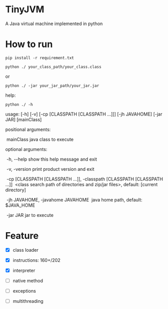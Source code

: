 # TinyJVM
A Java virtual machine implemented in python

# How to run

`pip install -r requirement.txt`

`python ./ your_class_path/your_class.class`

or

`python ./ -jar your_jar_path/your_jar.jar`

help:

`python ./ -h`

usage: [-h] [-v] [-cp [CLASSPATH [CLASSPATH ...]]] [-jh JAVAHOME] [-jar JAR] [mainClass]

positional arguments:

​	mainClass             java class to execute



optional arguments:

​	-h, --help            show this help message and exit

​	-v, -version          print product version and exit

​	-cp [CLASSPATH [CLASSPATH ...]], -classpath [CLASSPATH [CLASSPATH ...]]
​                        <class search path of directories and zip/jar files>, default: [current directory]

​	-jh JAVAHOME, -javahome JAVAHOME
​                        java home path, default: $JAVA_HOME

​	-jar JAR              jar to execute

# Feature

- [x] class loader

- [x] instructions: 160+/202
- [x] interpreter
- [ ] native method
- [ ] exceptions
- [ ] multithreading